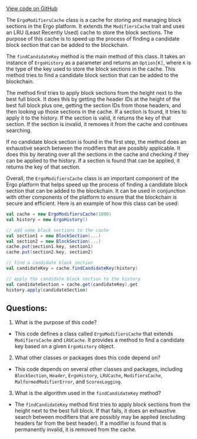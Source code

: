 [View code on GitHub](https://github.com/ergoplatform/ergo/src/main/scala/org/ergoplatform/nodeView/ErgoModifiersCache.scala)

The `ErgoModifiersCache` class is a cache for storing and managing block sections in the Ergo platform. It extends the `ModifiersCache` trait and uses an LRU (Least Recently Used) cache to store the block sections. The purpose of this cache is to speed up the process of finding a candidate block section that can be added to the blockchain.

The `findCandidateKey` method is the main method of this class. It takes an instance of `ErgoHistory` as a parameter and returns an `Option[K]`, where `K` is the type of the key used to store the block sections in the cache. This method tries to find a candidate block section that can be added to the blockchain.

The method first tries to apply block sections from the height next to the best full block. It does this by getting the header IDs at the height of the best full block plus one, getting the section IDs from those headers, and then looking up those sections in the cache. If a section is found, it tries to apply it to the history. If the section is valid, it returns the key of that section. If the section is invalid, it removes it from the cache and continues searching.

If no candidate block section is found in the first step, the method does an exhaustive search between the modifiers that are possibly applicable. It does this by iterating over all the sections in the cache and checking if they can be applied to the history. If a section is found that can be applied, it returns the key of that section.

Overall, the `ErgoModifiersCache` class is an important component of the Ergo platform that helps speed up the process of finding a candidate block section that can be added to the blockchain. It can be used in conjunction with other components of the platform to ensure that the blockchain is secure and efficient. Here is an example of how this class can be used:

```scala
val cache = new ErgoModifiersCache(1000)
val history = new ErgoHistory()

// add some block sections to the cache
val section1 = new BlockSection(...)
val section2 = new BlockSection(...)
cache.put(section1.key, section1)
cache.put(section2.key, section2)

// find a candidate block section
val candidateKey = cache.findCandidateKey(history)

// apply the candidate block section to the history
val candidateSection = cache.get(candidateKey).get
history.apply(candidateSection)
```
## Questions: 
 1. What is the purpose of this code?
- This code defines a class called `ErgoModifiersCache` that extends `ModifiersCache` and `LRUCache`. It provides a method to find a candidate key based on a given `ErgoHistory` object.

2. What other classes or packages does this code depend on?
- This code depends on several other classes and packages, including `BlockSection`, `Header`, `ErgoHistory`, `LRUCache`, `ModifiersCache`, `MalformedModifierError`, and `ScorexLogging`.

3. What is the algorithm used in the `findCandidateKey` method?
- The `findCandidateKey` method first tries to apply block sections from the height next to the best full block. If that fails, it does an exhaustive search between modifiers that are possibly may be applied (excluding headers far from the best header). If a modifier is found that is permanently invalid, it is removed from the cache.